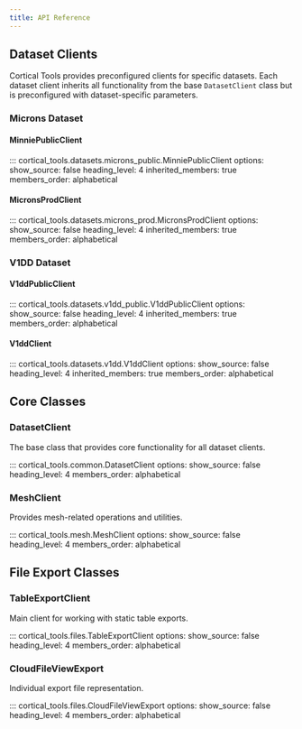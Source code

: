 ```yaml
---
title: API Reference
---
```


## Dataset Clients

Cortical Tools provides preconfigured clients for specific datasets. Each dataset client inherits all functionality from the base `DatasetClient` class but is preconfigured with dataset-specific parameters.

### Microns Dataset

#### MinniePublicClient

::: cortical_tools.datasets.microns_public.MinniePublicClient
    options:
        show_source: false
        heading_level: 4
        inherited_members: true
        members_order: alphabetical

#### MicronsProdClient

::: cortical_tools.datasets.microns_prod.MicronsProdClient
    options:
        show_source: false
        heading_level: 4
        inherited_members: true
        members_order: alphabetical

### V1DD Dataset

#### V1ddPublicClient

::: cortical_tools.datasets.v1dd_public.V1ddPublicClient
    options:
        show_source: false
        heading_level: 4
        inherited_members: true
        members_order: alphabetical

#### V1ddClient

::: cortical_tools.datasets.v1dd.V1ddClient
    options:
        show_source: false
        heading_level: 4
        inherited_members: true
        members_order: alphabetical

## Core Classes

### DatasetClient

The base class that provides core functionality for all dataset clients.

::: cortical_tools.common.DatasetClient
    options:
        show_source: false
        heading_level: 4
        members_order: alphabetical

### MeshClient

Provides mesh-related operations and utilities.

::: cortical_tools.mesh.MeshClient
    options:
        show_source: false
        heading_level: 4
        members_order: alphabetical

## File Export Classes

### TableExportClient

Main client for working with static table exports.

::: cortical_tools.files.TableExportClient
    options:
        show_source: false
        heading_level: 4
        members_order: alphabetical

### CloudFileViewExport

Individual export file representation.

::: cortical_tools.files.CloudFileViewExport
    options:
        show_source: false
        heading_level: 4
        members_order: alphabetical
